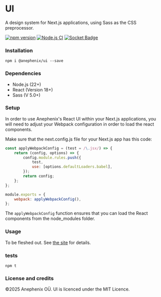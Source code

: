 # UI

A design system for Next.js applications, using Sass as the CSS preprocessor.

[![npm version](https://badge.fury.io/js/%40anephenix%2Fui.svg)](https://badge.fury.io/js/%40anephenix%2Fui) [![Node.js CI](https://github.com/anephenix/ui/actions/workflows/node.js.yml/badge.svg)](https://github.com/anephenix/ui/actions/workflows/node.js.yml) [![Socket Badge](https://socket.dev/api/badge/npm/package/@anephenix/ui)](https://socket.dev/npm/package/@anephenix/ui)

### Installation

```
npm i @anephenix/ui --save
```

### Dependencies

-   Node.js (22+)
-   React (Version 18+)
-   Sass (V 5.0+)

### Setup

In order to use Anephenix's React UI within your Next.js applications, you will need to adjust your Webpack configuration in order to load the react components.

Make sure that the next.config.js file for your Next.js app has this code:

```javascript
const applyWebpackConfig = (test = /\.jsx/) => {
	return (config, options) => {
		config.module.rules.push({
			test,
			use: [options.defaultLoaders.babel],
		});
		return config;
	};
};

module.exports = {
	webpack: applyWebpackConfig(),
};
```

The `applyWebpackConfig` function ensures that you can load the React components from the node_modules folder.

### Usage

To be fleshed out. See [the site](https://ui.anephenix.com) for details.

### tests

```
npm t
```

### License and credits

&copy;2025 Anephenix OÜ. UI is licenced under the MIT Licence.
